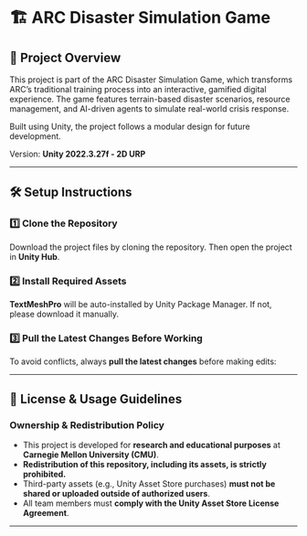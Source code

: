 # 🏗️ ARC Disaster Simulation Game  

## 📌 Project Overview  
This project is part of the ARC Disaster Simulation Game, which transforms ARC’s traditional training process into an interactive, gamified digital experience. The game features terrain-based disaster scenarios, resource management, and AI-driven agents to simulate real-world crisis response.  

Built using Unity, the project follows a modular design for future development.  

Version: **Unity 2022.3.27f - 2D URP**

---

## **🛠 Setup Instructions**  

### **1️⃣ Clone the Repository**  
Download the project files by cloning the repository. Then open the project in **Unity Hub**.

### **2️⃣ Install Required Assets**  
**TextMeshPro** will be auto-installed by Unity Package Manager. If not, please download it manually. 


### **3️⃣ Pull the Latest Changes Before Working**  
To avoid conflicts, always **pull the latest changes** before making edits:  

---

## **📜 License & Usage Guidelines**  

### **Ownership & Redistribution Policy**  
- This project is developed for **research and educational purposes** at **Carnegie Mellon University (CMU)**.  
- **Redistribution of this repository, including its assets, is strictly prohibited.**  
- Third-party assets (e.g., Unity Asset Store purchases) **must not be shared or uploaded outside of authorized users**.  
- All team members must **comply with the Unity Asset Store License Agreement**.

---